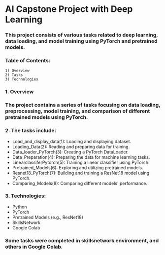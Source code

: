 # AI Capstone Project with Deep Learning

### This project consists of various tasks related to deep learning, data loading, and model training using PyTorch and pretrained models.

### Table of Contents:

    1) Overview
    2) Tasks
    3) Technologies

### 1. Overview

### The project contains a series of tasks focusing on data loading, preprocessing, model training, and comparison of different pretrained models using PyTorch.

### 2. The tasks include:

   - Load_and_display_data(1): Loading and displaying dataset.
   - Loading_Data(2): Reading and preparing data for training.
   - Data_loader_PyTorch(3): Creating a PyTorch DataLoader.
   - Data_Preparation(4): Preparing the data for machine learning tasks.
   - LinearclassiferPytorch(5): Training a linear classifier using PyTorch.
   - Pretrained_Models(6): Exploring and utilizing pretrained models.
   - Resnet18_PyTorch(7): Building and training a ResNet18 model using PyTorch.
   - Comparing_Models(8): Comparing different models' performance.

### 3. Technologies:

   - Python
   - PyTorch
   - Pretrained Models (e.g., ResNet18)
   - SkillsNetwork
   - Google Colab

### Some tasks were completed in skillsnetwork environment, and others in Google Colab.
